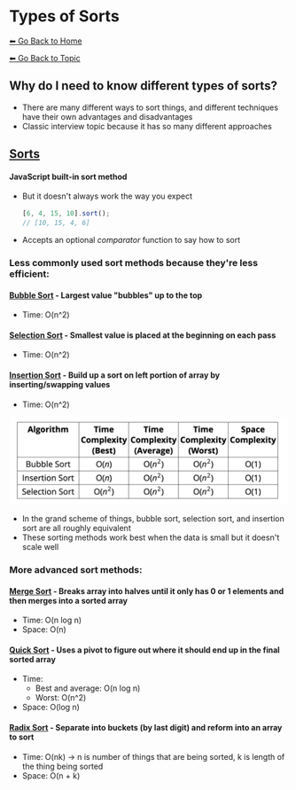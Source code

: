 # Types of Sorts
[⬅ Go Back to Home](../README.md)

[⬅ Go Back to Topic](/sort.md)

## Why do I need to know different types of sorts?
- There are many different ways to sort things, and different techniques have their own advantages and disadvantages
- Classic interview topic because it has so many different approaches

## [Sorts](https://www.toptal.com/developers/sorting-algorithms)
#### JavaScript built-in sort method
- But it doesn't always work the way you expect
  ```js
  [6, 4, 15, 10].sort();
  // [10, 15, 4, 6]
  ```
- Accepts an optional *comparator* function to say how to sort

### Less commonly used sort methods because they're less efficient:
#### [Bubble Sort](/sort/bubble-sort.md) - Largest value "bubbles" up to the top
- Time: O(n^2)
#### [Selection Sort](/sort/selection-sort.md) - Smallest value is placed at the beginning on each pass
- Time: O(n^2)
#### [Insertion Sort](/sort/insertion-sort.md) - Build up a sort on left portion of array by inserting/swapping values
- Time: O(n^2)

![Big O Elementary Sorts](./images/big-o-elementary-sorts.png)
- In the grand scheme of things, bubble sort, selection sort, and insertion sort are all roughly equivalent
- These sorting methods work best when the data is small but it doesn't scale well

### More advanced sort methods:
#### [Merge Sort](/sort/merge-sort.md) - Breaks array into halves until it only has 0 or 1 elements and then merges into a sorted array
- Time: O(n log n)
- Space: O(n)
#### [Quick Sort](/sort/quick-sort.md) - Uses a pivot to figure out where it should end up in the final sorted array
- Time:
  - Best and average: O(n log n)
  - Worst: O(n^2)
- Space: O(log n)
#### [Radix Sort](/sort/radix-sort.md) - Separate into buckets (by last digit) and reform into an array to sort
- Time: O(nk) -> n is number of things that are being sorted, k is length of the thing being sorted
- Space: O(n + k)
